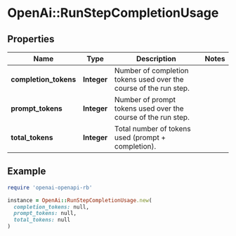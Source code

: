 # OpenAi::RunStepCompletionUsage

## Properties

| Name | Type | Description | Notes |
| ---- | ---- | ----------- | ----- |
| **completion_tokens** | **Integer** | Number of completion tokens used over the course of the run step. |  |
| **prompt_tokens** | **Integer** | Number of prompt tokens used over the course of the run step. |  |
| **total_tokens** | **Integer** | Total number of tokens used (prompt + completion). |  |

## Example

```ruby
require 'openai-openapi-rb'

instance = OpenAi::RunStepCompletionUsage.new(
  completion_tokens: null,
  prompt_tokens: null,
  total_tokens: null
)
```

